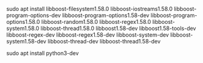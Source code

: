 

sudo apt install libboost-filesystem1.58.0 libboost-iostreams1.58.0 libboost-program-options-dev libboost-program-options1.58-dev libboost-program-options1.58.0 libboost-random1.58.0 libboost-regex1.58.0 libboost-system1.58.0 libboost-thread1.58.0 libboost1.58-dev libboost1.58-tools-dev libboost-regex-dev libboost-regex1.58-dev libboost-system-dev libboost-system1.58-dev libboost-thread-dev libboost-thread1.58-dev

sudo apt install python3-dev